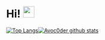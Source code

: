 # Hi! <img src="https://raw.githubusercontent.com/MartinHeinz/MartinHeinz/master/wave.gif" width="30px">


[![Top Langs](https://github-readme-stats.vercel.app/api/top-langs/?username=nybik1&layout=compact&theme=radical)](https://github.com/anuraghazra/github-readme-stats)[![Avoc0der github stats](https://github-readme-stats.vercel.app/api?username=nybik1&theme=radical)](https://github.com/anuraghazra/github-readme-stats)

